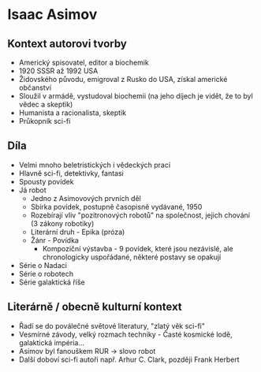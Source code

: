 # Isaac Asimov

## Kontext autorovi tvorby

- Americký spisovatel, editor a biochemik
- 1920 SSSR až 1992 USA
- Židovského původu, emigroval z Rusko do USA, získal americké občanství
- Sloužil v armádě, vystudoval biochemii (na jeho díjech je vidět, že to byl vědec a skeptik)
- Humanista a racionalista, skeptik
- Průkopník sci-fi

## Díla

- Velmi mnoho beletristických i vědeckých prací
- Hlavně sci-fi, detektivky, fantasi
- Spousty povídek
- Já robot
  - Jedno z Asimovových prvních děl
  - Sbírka povídek, postupně časopisně vydávané, 1950
  - Rozebírají vliv "pozitronových robotů" na společnost, jejich chování (3 zákony robotiky)
  - Literární druh - Epika (próza)
  - Žánr - Povídka
    - Kompoziční výstavba - 9 povídek, které jsou nezávislé, ale chronologicky uspořádané, některé postavy se opakují
- Série o Nadaci
- Série o robotech
- Série galaktická říše

## Literárně / obecně kulturní kontext

- Řadí se do poválečné světové literatury, "zlatý věk sci-fi"
- Vesmírné závody, velký rozmach techniky - Časté kosmické lodě, galaktická impéria...
- Asimov byl fanouškem RUR -> slovo robot
- Další doboví sci-fi autoři např. Arhur C. Clark, později Frank Herbert
